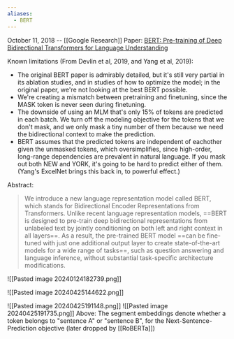```yaml
---
aliases:
  - BERT
---
```

October 11, 2018 -- [[Google Research]]
Paper: [BERT: Pre-training of Deep Bidirectional Transformers for Language Understanding](https://arxiv.org/abs/1810.04805)

Known limitations (From Devlin et al, 2019, and Yang et al, 2019):
- The original BERT paper is admirably detailed, but it's still very partial in its ablation studies, and in studies of how to optimize the model; in the original paper, we're not looking at the best BERT possible.
- We're creating a mismatch between pretraining and finetuning, since the MASK token is never seen during finetuning.
- The downside of using an MLM that's only 15% of tokens are predicted in each batch. We turn off the modeling objective for the tokens that we don't mask, and we only mask a tiny number of them because we need the bidirectional context to make the prediction.
- BERT assumes that the predicted tokens are independent of eachother given the unmasked tokens, which oversimplifies, since high-order, long-range dependencies are prevalent in natural language. If you mask out both NEW and YORK, it's going to be hard to predict either of them. (Yang's ExcelNet brings this back in, to powerful effect.)

Abstract:
> We introduce a new language representation model called BERT, which stands for Bidirectional Encoder Representations from Transformers. Unlike recent language representation models, ==BERT is designed to pre-train deep bidirectional representations from unlabeled text by jointly conditioning on both left and right context in all layers==. As a result, the pre-trained BERT model ==can be fine-tuned with just one additional output layer to create state-of-the-art models for a wide range of tasks==, such as question answering and language inference, without substantial task-specific architecture modifications.


![[Pasted image 20240124182739.png]]

![[Pasted image 20240425144622.png]]

![[Pasted image 20240425191148.png]]
![[Pasted image 20240425191735.png]]
Above: The segment embeddings denote whether a token belongs to "sentence A" or "sentence B", for the Next-Sentence-Prediction objective (later dropped by [[RoBERTa]])